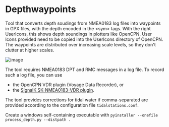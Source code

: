 # Depthwaypoints

Tool that converts depth soudings from NMEA0183 log files into waypoints in GPX files, with the depth encoded in the \<sym\> tags. With the right UserIcons, this shows depth soundings in plotters like OpenCPN. User Icons provided need to be copied into the UserIcons directory of OpenCPN. The waypoints are distributed over increasing scale levels, so they don't clutter at higher scales.
  
![image](https://user-images.githubusercontent.com/17980560/155900561-626678cb-8857-496f-8f5f-5710de48799d.png)

The tool requires NMEA0183 DPT and RMC messages in a log file. To record such a log file, you can use
* the OpenCPN VDR plugin (Voyage Data Recorder), or
* the [SignalK SK-NMEA0183-VDR plugin](https://github.com/marcobergman/sk-nmea0183-vdr).

The tool provides corrections for tidal water if comma-separated are provided according to the configuration file `tidalstations.conf`.

Create a windows self-containing executable with `pyinstaller --onefile process_depth.py --distpath .`
